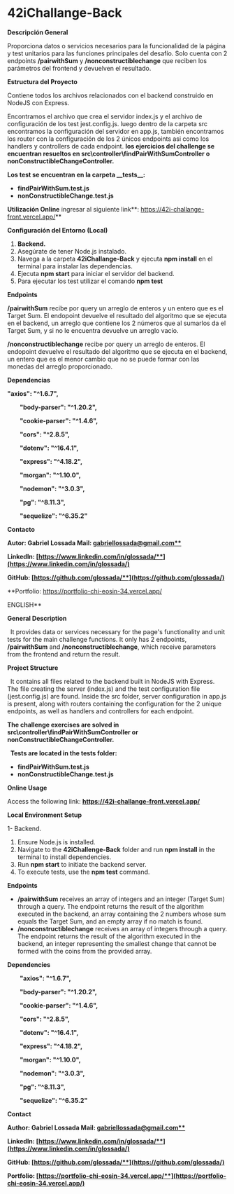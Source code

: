 # 42iChallange-Back
**Descripción General**

Proporciona datos o servicios necesarios para la funcionalidad de la página y test unitarios para las funciones principales del desafío. Solo cuenta con 2 endpoints **/pairwithSum** y **/nonconstructiblechange** que reciben los parámetros del frontend y devuelven el resultado.

**Estructura del Proyecto**

Contiene todos los archivos relacionados con el backend construido en NodeJS con Express.

Encontramos el archivo que crea el servidor index.js y el archivo de configuración de los test jest.config.js. luego dentro de la carpeta src encontramos la configuración del servidor en app.js, también encontramos los router con la configuración de los 2 únicos endpoints asi como los handlers y controllers de cada endpoint.
**los ejercicios del challenge se encuentran resueltos en src\controller\findPairWithSumController o nonConstructibleChangeController.**

**Los test se encuentran en la carpeta \_\_tests\_\_:**

- **findPairWithSum.test.js**
- **nonConstructibleChange.test.js**

**Utilización Online**
ingresar al siguiente link**: <https://42i-challange-front.vercel.app/>**

**Configuración del Entorno (Local)**

1. **Backend.**
1. Asegúrate de tener Node.js instalado.
1. Navega a la carpeta **42iChallange-Back** y ejecuta **npm install** en el terminal para instalar las dependencias.
1. Ejecuta **npm start** para iniciar el servidor del backend.
1. Para ejecutar los test utilizar el comando **npm test**

**Endpoints**

**/pairwithSum** recibe por query un arreglo de enteros y un entero que es el Target Sum. El endopoint devuelve el resultado del algoritmo que se ejecuta en el backend, un arreglo que contiene los 2 números que al sumarlos da el Target Sum, y si no le encuentra devuelve un arreglo vacío.

**/nonconstructiblechange** recibe por query un arreglo de enteros. El endopoint devuelve el resultado del algoritmo que se ejecuta en el backend, un entero que es el menor cambio que no se puede formar con las monedas del arreglo proporcionado.



**Dependencias**

**"axios": "^1.6.7",**

`    `**"body-parser": "^1.20.2",**

`    `**"cookie-parser": "^1.4.6",**

`    `**"cors": "^2.8.5",**

`    `**"dotenv": "^16.4.1",**

`    `**"express": "^4.18.2",**

`    `**"morgan": "^1.10.0",**

`    `**"nodemon": "^3.0.3",**

`    `**"pg": "^8.11.3",**

`    `**"sequelize": "^6.35.2"**

**Contacto**

**Autor: Gabriel Lossada
Mail: [gabriellossada@gmail.com**](mailto:gabriellossada@gmail.com)**

**LinkedIn: [https://www.linkedin.com/in/glossada/**](https://www.linkedin.com/in/glossada/)**

**GitHub: [https://github.com/glossada/**](https://github.com/glossada/)**

**Portfolio: <https://portfolio-chi-eosin-34.vercel.app/>

ENGLISH**


**General Description**

` `It provides data or services necessary for the page's functionality and unit tests for the main challenge functions. It only has 2 endpoints, **/pairwithSum** and **/nonconstructiblechange**, which receive parameters from the frontend and return the result.

**Project Structure**

` `It contains all files related to the backend built in NodeJS with Express. The file creating the server (index.js) and the test configuration file (jest.config.js) are found. Inside the src folder, server configuration in app.js is present, along with routers containing the configuration for the 2 unique endpoints, as well as handlers and controllers for each endpoint. 

**The challenge exercises are solved in src\controller\findPairWithSumController or nonConstructibleChangeController.**

` `**Tests are located in the tests folder:**

- **findPairWithSum.test.js**
- **nonConstructibleChange.test.js**

**Online Usage** 

Access the following link: **<https://42i-challange-front.vercel.app/>**

**Local Environment Setup** 

1- Backend.

1. Ensure Node.js is installed.
1. Navigate to the **42iChallenge-Back** folder and run **npm install** in the terminal to install dependencies.
1. Run **npm start** to initiate the backend server.
1. To execute tests, use the **npm test** command.

**Endpoints**

- **/pairwithSum** receives an array of integers and an integer (Target Sum) through a query. The endpoint returns the result of the algorithm executed in the backend, an array containing the 2 numbers whose sum equals the Target Sum, and an empty array if no match is found.
- **/nonconstructiblechange** receives an array of integers through a query. The endpoint returns the result of the algorithm executed in the backend, an integer representing the smallest change that cannot be formed with the coins from the provided array.

**Dependencies**

`    `**"axios": "^1.6.7",**

`    `**"body-parser": "^1.20.2",**

`    `**"cookie-parser": "^1.4.6",**

`    `**"cors": "^2.8.5",**

`    `**"dotenv": "^16.4.1",**

`    `**"express": "^4.18.2",**

`    `**"morgan": "^1.10.0",**

`    `**"nodemon": "^3.0.3",**

`    `**"pg": "^8.11.3",**

`    `**"sequelize": "^6.35.2"**

**Contact**

**Author: Gabriel Lossada
Mail: [gabriellossada@gmail.com**](mailto:gabriellossada@gmail.com)**

**LinkedIn: [https://www.linkedin.com/in/glossada/**](https://www.linkedin.com/in/glossada/)**

**GitHub: [https://github.com/glossada/**](https://github.com/glossada/)**

**Portfolio: [https://portfolio-chi-eosin-34.vercel.app/**](https://portfolio-chi-eosin-34.vercel.app/)**
